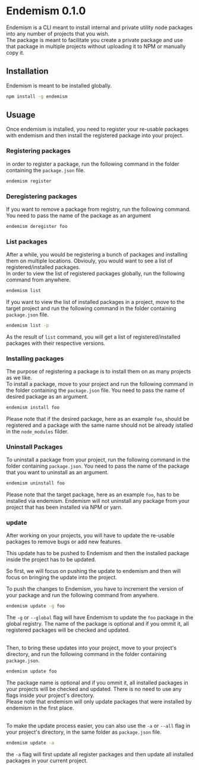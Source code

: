 # Endemism 0.1.0

Endemism is a CLI meant to install internal and private utility node packages into any number of projects that you wish. <br>
The package is meant to facilitate you create a private package and use that package in multiple projects without uploading it to NPM or manually copy it.

## Installation
Endemism is meant to be installed globally.
```bash
npm install -g endemism
```


## Usuage
Once endemism is installed, you need to register your re-usable packages with endemism and then install the registered package into your project.

### Registering packages
in order to register a package, run the following command in the folder containing the `package.json` file.
```bash
endemism register
```

### Deregistering packages
If you want to remove a package from registry, run the following command. You need to pass the name of the package as an argument
```bash
endemism deregister foo
```

### List packages
After a while, you would be registering a bunch of packages and installing them on multiple locations. Obviouly, you would want to see a list of registered/installed packages.<br>
In order to view the list of registered packages globally, run the following command from anywhere.
```bash
endemism list
```

If you want to view the list of installed packages in a project, move to the target project and run the following command in the folder containing `package.json` file.
```bash
endemism list -p
```
As the result of `list` command, you will get a list of registered/installed packages with their respective versions.

### Installing packages
The purpose of registering a package is to install them on as many projects as we like.<br>
To install a package, move to your project and run the following command in the folder containing the `package.json` file. You need to pass the name of desired package as an argument.
```bash
endemism install foo
```
Please note that if the desired package, here as an example `foo`, should be registered and a package with the same name should not be already istalled in the `node_modules` filder.

### Uninstall Packages
To uninstall a package from your project, run the following command in the folder containing `package.json`. You need to pass the name of the package that you want to uninstall as an argument.
```bash
endemism uninstall foo
```
Please note that the target package, here as an example `foo`, has to be installed via endemism. Endemism will not uninstall any package from your project that has been installed via NPM or yarn.

### update
After working on your projects, you will have to update the re-usable packages to remove bugs or add new features.<br>

This update has to be pushed to Endemism and then the installed package inside the project has to be updated.<br>

So first, we will focus on pushing the update to endemism and then will focus on bringing the update into the project.<br>

To push the changes to Endemism, you have to increment the version of your package and run the following command from anywhere.
```bash
endemism update -g foo
```
The `-g` or `--global` flag will have Endemism to update the `foo` package in the global registry. The name of the package is optional and if you ommit it, all registered packages will be checked and updated.<br><br>

Then, to bring these updates into your project, move to your project's directory, and run the following command in the folder containing `package.json`.
```bash
endemism update foo
```
The package name is optional and if you ommit it, all installed packages in your projects will be checked and updated. There is no need to use any flags inside your project's directory.<br>
Please note that endemism will only update packages that were installed by endemism in the first place.<br><br>

To make the update process easier, you can also use the `-a` or `--all` flag in your project's directory, in the same folder as `package.json` file.
```bash
endemism update -a
```
the `-a` flag will first update all register packages and then update all installed packages in your current project.